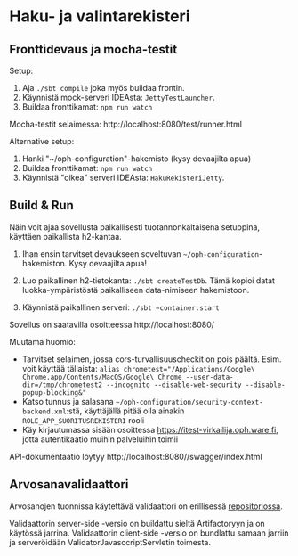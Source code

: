 # Haku- ja valintarekisteri #


## Fronttidevaus ja mocha-testit

Setup:

1. Aja `./sbt compile` joka myös buildaa frontin.
2. Käynnistä mock-serveri IDEAsta: `JettyTestLauncher`.
3. Buildaa fronttikamat: `npm run watch`

Mocha-testit selaimessa: http://localhost:8080/test/runner.html

Alternative setup:

1. Hanki "~/oph-configuration"-hakemisto (kysy devaajilta apua)
2. Buildaa fronttikamat: `npm run watch`
3. Käynnistä "oikea" serveri IDEAsta: `HakuRekisteriJetty`.

## Build & Run ##

Näin voit ajaa sovellusta paikallisesti tuotannonkaltaisena setuppina, käyttäen paikallista h2-kantaa.

1. Ihan ensin tarvitset devaukseen soveltuvan `~/oph-configuration`-hakemiston. Kysy devaajilta apua!

2. Luo paikallinen h2-tietokanta: `./sbt createTestDb`. Tämä kopioi datat luokka-ympäristöstä paikalliseen data-nimiseen hakemistoon.

3. Käynnistä paikallinen serveri: `./sbt ~container:start`

Sovellus on saatavilla osoitteessa http://localhost:8080/

Muutama huomio:

- Tarvitset selaimen, jossa cors-turvallisuuscheckit on pois päältä. Esim. voit käyttää tällaista: `alias chrometest="/Applications/Google\ Chrome.app/Contents/MacOS/Google\ Chrome --user-data-dir=/tmp/chrometest2 --incognito --disable-web-security --disable-popup-blocking&"`
- Katso tunnus ja salasana `~/oph-configuration/security-context-backend.xml`:stä, käyttäjällä pitää olla ainakin `ROLE_APP_SUORITUSREKISTERI` rooli
- Käy kirjautumassa sisään osoittessa https://itest-virkailija.oph.ware.fi, jotta autentikaatio muihin palveluihin toimii

API-dokumentaatio löytyy http://localhost:8080//swagger/index.html

## Arvosanavalidaattori

Arvosanojen tuonnissa käytettävä validaattori on erillisessä [repositoriossa](https://github.com/Opetushallitus/validaattori).

Validaattorin server-side -versio on buildattu sieltä Artifactoryyn ja on käytössä jarrina. Validaattorin client-side -versio on bundlattu samaan jarriin ja serveröidään ValidatorJavasccriptServletin toimesta.
